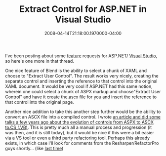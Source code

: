 ﻿---
title: Extract Control for ASP.NET in Visual Studio
date: "2008-04-14T21:18:00.1970000-04:00"
description: I've been posting about some feature requests for ASP.NET/Visual
featuredImage: img/extract-control-for-asp-net-in-visual-studio-featured.png
---

I've been posting about some [feature](http://aspadvice.com/blogs/ssmith/archive/2007/03/14/ASP.NET-Wish-List.aspx) requests for ASP.NET/ [Visual Studio](http://aspadvice.com/blogs/ssmith/archive/2008/03/16/Three-Requests-for-ASP.NET-4-and-VS-2010.aspx), so here's one more in that thread.

One nice feature of Blend is the ability to select a chunk of XAML and choose to "Extract User Control". The result works very nicely, creating the separate control and inserting the reference to that control into the original XAML document. It would be very cool if ASP.NET had this same notion, wherein one could select a chunk of ASPX markup and choose"Extract User Control" and have it create the.ascx file for you and insert the reference to that control into the original page.

Another nice addition to take this another step further would be the ability to convert an ASCX file into a compiled control. I wrote [an article and did some talks a few years ago about the evolution of controls from ASPX to ASCX to.CS (.VB)](http://msdn2.microsoft.com/en-us/library/aa478969.aspx). This is pretty much all a manual process and progression (it was then, and it is still today), but it would be nice if this were a bit easier via a VS tool or even a third party refactoring tool. Perhaps this already exists, in which case I'll look for comments from the Resharper/RefactorPro guys shortly… (like [last time](http://aspadvice.com/blogs/ssmith/archive/2008/04/02/Refactor-Request.aspx))

